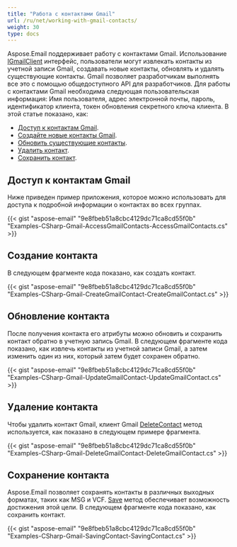 ```yaml
---
title: "Работа с контактами Gmail"
url: /ru/net/working-with-gmail-contacts/
weight: 30
type: docs
---
```



Aspose.Email поддерживает работу с контактами Gmail. Использование [IGmailClient](https://reference.aspose.com/email/net/aspose.email.clients.google/igmailclient/) интерфейс, пользователи могут извлекать контакты из учетной записи Gmail, создавать новые контакты, обновлять и удалять существующие контакты. Gmail позволяет разработчикам выполнять все это с помощью общедоступного API для разработчиков. Для работы с контактами Gmail необходима следующая пользовательская информация:
Имя пользователя, адрес электронной почты, пароль, идентификатор клиента, токен обновления секретного ключа клиента.
В этой статье показано, как:

- [Доступ к контактам Gmail](/email/net/working-with-gmail-contacts/).
- [Создайте новые контакты Gmail](/email/net/working-with-gmail-contacts/).
- [Обновить существующие контакты](/email/net/working-with-gmail-contacts/).
- [Удалить контакт](/email/net/working-with-gmail-contacts/).
- [Сохранить контакт](/email/net/working-with-gmail-contacts/).
 
## **Доступ к контактам Gmail**

Ниже приведен пример приложения, которое можно использовать для доступа к подробной информации о контактах во всех группах.

{{< gist "aspose-email" "9e8fbeb51a8cbc4129dc71ca8cd55f0b" "Examples-CSharp-Gmail-AccessGmailContacts-AccessGmailContacts.cs" >}}

## **Создание контакта**

В следующем фрагменте кода показано, как создать контакт.

{{< gist "aspose-email" "9e8fbeb51a8cbc4129dc71ca8cd55f0b" "Examples-CSharp-Gmail-CreateGmailContact-CreateGmailContact.cs" >}}

## **Обновление контакта**

После получения контакта его атрибуты можно обновить и сохранить контакт обратно в учетную запись Gmail. В следующем фрагменте кода показано, как извлечь контакты из учетной записи Gmail, а затем изменить один из них, который затем будет сохранен обратно.

{{< gist "aspose-email" "9e8fbeb51a8cbc4129dc71ca8cd55f0b" "Examples-CSharp-Gmail-UpdateGmailContact-UpdateGmailContact.cs" >}}

## **Удаление контакта**

Чтобы удалить контакт Gmail, клиент Gmail [DeleteContact](https://reference.aspose.com/email/net/aspose.email.clients.google/igmailclient/deletecontact/#igmailclientdeletecontact-method) метод используется, как показано в следующем примере фрагмента.

{{< gist "aspose-email" "9e8fbeb51a8cbc4129dc71ca8cd55f0b" "Examples-CSharp-Gmail-DeleteGmailContact-DeleteGmailContact.cs" >}}

## **Сохранение контакта**

Aspose.Email позволяет сохранять контакты в различных выходных форматах, таких как MSG и VCF. [Save](https://reference.aspose.com/email/net/aspose.email.personalinfo/contact/save/) метод обеспечивает возможность достижения этой цели. В следующем фрагменте кода показано, как сохранить контакт.

{{< gist "aspose-email" "9e8fbeb51a8cbc4129dc71ca8cd55f0b" "Examples-CSharp-Gmail-SavingContact-SavingContact.cs" >}}
